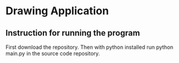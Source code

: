 # Drawing Application

## Instruction for running the program

First download the repository. Then with python installed run python main.py in the source code repository.
